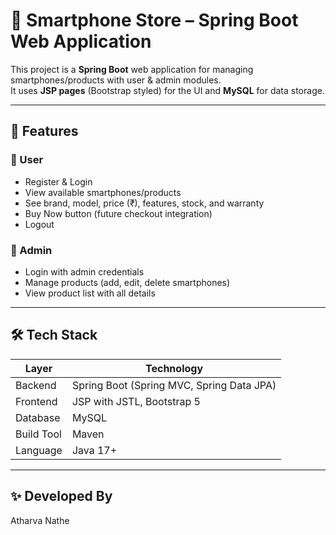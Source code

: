 # 📱 Smartphone Store – Spring Boot Web Application  

This project is a **Spring Boot** web application for managing smartphones/products with user & admin modules.  
It uses **JSP pages** (Bootstrap styled) for the UI and **MySQL** for data storage.  

---

## 🚀 Features  

### 👤 User  
- Register & Login  
- View available smartphones/products  
- See brand, model, price (₹), features, stock, and warranty  
- Buy Now button (future checkout integration)  
- Logout  

### 🔑 Admin  
- Login with admin credentials  
- Manage products (add, edit, delete smartphones)  
- View product list with all details  

---

## 🛠️ Tech Stack  

| Layer | Technology |
|-------|-------------|
| Backend | Spring Boot (Spring MVC, Spring Data JPA) |
| Frontend | JSP with JSTL, Bootstrap 5 |
| Database | MySQL |
| Build Tool | Maven |
| Language | Java 17+ |

---

## ✨ Developed By  
Atharva Nathe

